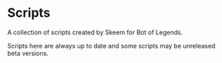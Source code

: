 Scripts
===========

A collection of scripts created by Skeem for Bot of Legends.

Scripts here are always up to date and some scripts may be unreleased beta versions.

